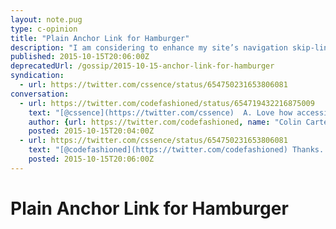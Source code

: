```yaml
---
layout: note.pug
type: c-opinion
title: "Plain Anchor Link for Hamburger"
description: "I am considering to enhance my site’s navigation skip-link."
published: 2015-10-15T20:06:00Z
deprecatedUrl: /gossip/2015-10-15-anchor-link-for-hamburger
syndication:
  - url: https://twitter.com/cssence/status/654750231653806081
conversation:
  - url: https://twitter.com/codefashioned/status/654719432216875009
    text: "[@cssence](https://twitter.com/cssence)  A. Love how accessible [cssence.com](https://cssence.com/) is.  B. Hamburger menu that doesn’t open a slide-out/dropdown menu is confusing."
    author: {url: https://twitter.com/codefashioned, name: "Colin Carter"}
    posted: 2015-10-15T20:04:00Z
  - url: https://twitter.com/cssence/status/654750231653806081
    text: "[@codefashioned](https://twitter.com/codefashioned) Thanks. I’ll think about adding a smooth scrolling transition to the hamburger."
    posted: 2015-10-15T20:06:00Z
---
```


# Plain Anchor Link for Hamburger

